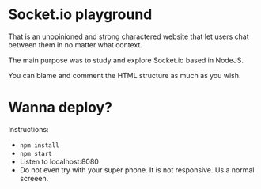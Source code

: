 # Socket.io playground
That is an unopinioned and strong charactered website that let users chat between them in no matter what context.

The main purpose was to study and explore Socket.io based in NodeJS. 

You can blame and comment the HTML structure as much as you wish.

# Wanna deploy?

Instructions:
- `npm install`
- `npm start`
- Listen to localhost:8080
- Do not even try with your super phone. It is not responsive. Us a normal screeen.
